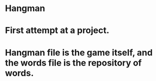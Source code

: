# Hangman
# First attempt at a project. 
# Hangman file is the game itself, and the words file is the repository of words. 
